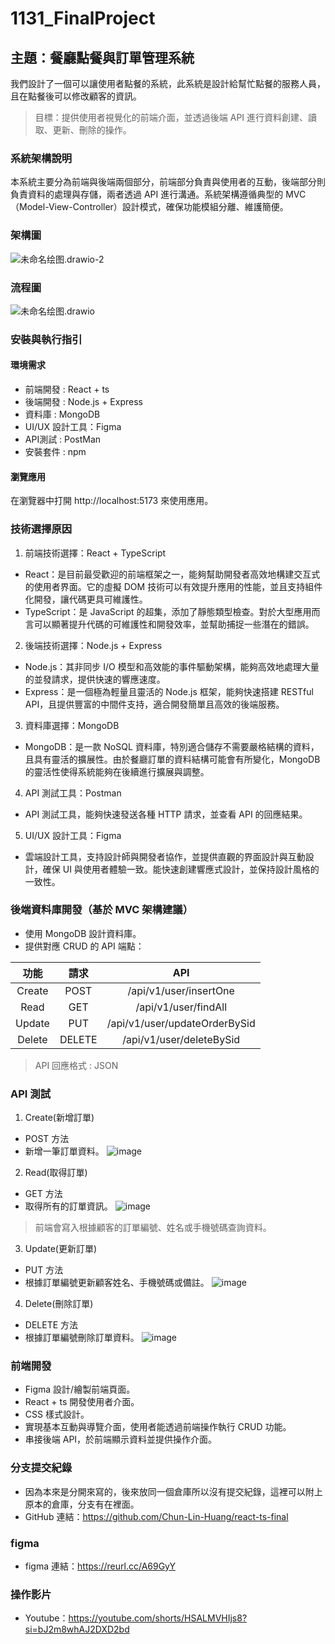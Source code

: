 # 1131_FinalProject
## 主題：餐廳點餐與訂單管理系統
我們設計了一個可以讓使用者點餐的系統，此系統是設計給幫忙點餐的服務人員，且在點餐後可以修改顧客的資訊。
> 目標：提供使用者視覺化的前端介面，並透過後端 API 進行資料創建、讀取、更新、刪除的操作。

### 系統架構說明
本系統主要分為前端與後端兩個部分，前端部分負責與使用者的互動，後端部分則負責資料的處理與存儲，兩者透過 API 進行溝通。系統架構遵循典型的 MVC（Model-View-Controller）設計模式，確保功能模組分離、維護簡便。

### 架構圖
![未命名绘图.drawio-2](https://hackmd.io/_uploads/Byjji_LLJg.png)

### 流程圖
![未命名绘图.drawio](https://hackmd.io/_uploads/BJGYRtILyx.png)

### 安裝與執行指引
#### 環境需求
* 前端開發 : React + ts
* 後端開發 : Node.js + Express
* 資料庫 : MongoDB
* UI/UX 設計工具：Figma
* API測試 : PostMan
* 安裝套件 : npm
#### 瀏覽應用
在瀏覽器中打開 http://localhost:5173 來使用應用。


### 技術選擇原因
1. 前端技術選擇：React + TypeScript
* React：是目前最受歡迎的前端框架之一，能夠幫助開發者高效地構建交互式的使用者界面。它的虛擬 DOM 技術可以有效提升應用的性能，並且支持組件化開發，讓代碼更具可維護性。
* TypeScript：是 JavaScript 的超集，添加了靜態類型檢查。對於大型應用而言可以顯著提升代碼的可維護性和開發效率，並幫助捕捉一些潛在的錯誤。

2. 後端技術選擇：Node.js + Express
* Node.js：其非同步 I/O 模型和高效能的事件驅動架構，能夠高效地處理大量的並發請求，提供快速的響應速度。
* Express：是一個極為輕量且靈活的 Node.js 框架，能夠快速搭建 RESTful API，且提供豐富的中間件支持，適合開發簡單且高效的後端服務。

3. 資料庫選擇：MongoDB
* MongoDB：是一款 NoSQL 資料庫，特別適合儲存不需要嚴格結構的資料，且具有靈活的擴展性。由於餐廳訂單的資料結構可能會有所變化，MongoDB 的靈活性使得系統能夠在後續進行擴展與調整。

4. API 測試工具：Postman
* API 測試工具，能夠快速發送各種 HTTP 請求，並查看 API 的回應結果。

5. UI/UX 設計工具：Figma
* 雲端設計工具，支持設計師與開發者協作，並提供直觀的界面設計與互動設計，確保 UI 與使用者體驗一致。能快速創建響應式設計，並保持設計風格的一致性。

### 後端資料庫開發（基於 MVC 架構建議）
* 使用 MongoDB 設計資料庫。
* 提供對應 CRUD 的 API 端點：

|      功能       | 請求  |          API           |
|:---------------:|:----:|:----------------------:|
| Create| POST | /api/v1/user/insertOne |
|Read|GET|/api/v1/user/findAll|
|Update |PUT|/api/v1/user/updateOrderBySid|
|Delete |DELETE|/api/v1/user/deleteBySid|

> API 回應格式 : JSON

### API 測試
1. Create(新增訂單)
* POST 方法
* 新增一筆訂單資料。
![image](https://hackmd.io/_uploads/H16zKDLUJe.png)
2. Read(取得訂單)
* GET 方法
* 取得所有的訂單資訊。
![image](https://hackmd.io/_uploads/S1wNqDUIJg.png)
> 前端會寫入根據顧客的訂單編號、姓名或手機號碼查詢資料。
3. Update(更新訂單)
* PUT 方法
* 根據訂單編號更新顧客姓名、手機號碼或備註。
![image](https://hackmd.io/_uploads/HJfFqPIU1e.png)
4. Delete(刪除訂單) 
* DELETE 方法
* 根據訂單編號刪除訂單資料。
![image](https://hackmd.io/_uploads/BJyqKvIUJe.png)

### 前端開發
* Figma 設計/繪製前端頁面。
* React + ts 開發使用者介面。
* CSS 樣式設計。
* 實現基本互動與導覽介面，使用者能透過前端操作執行 CRUD 功能。
* 串接後端 API，於前端顯示資料並提供操作介面。

### 分支提交紀錄
* 因為本來是分開來寫的，後來放同一個倉庫所以沒有提交紀錄，這裡可以附上原本的倉庫，分支有在裡面。
* GitHub 連結：https://github.com/Chun-Lin-Huang/react-ts-final

### figma
* figma 連結：https://reurl.cc/A69GyY

### 操作影片
* Youtube：https://youtube.com/shorts/HSALMVHIjs8?si=bJ2m8whAJ2DXD2bd